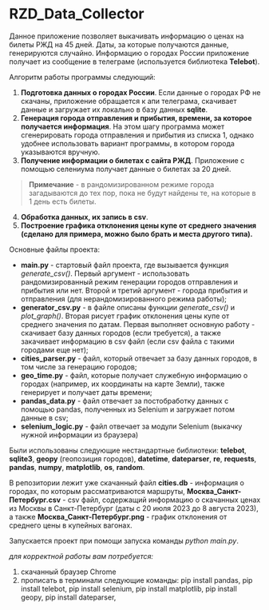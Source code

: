 
# RZD_Data_Collector
Данное приложение позволяет выкачивать информацию о ценах на билеты РЖД на 45 дней.
Даты, за которые получаются данные, генерируются случайно. 
Информацию о городах России приложение получает из сообщение в телеграме (используется библиотека **Telebot**). 

Алгоритм работы программы следующий:
1. **Подготовка данных о городах России**. Если данные о городах РФ не скачаны, приложение обращается к апи телеграма, скачивает данные и загружает их локально в базу данных **sqlite**.
2. **Генерация города отправления и прибытия, времени, за которое получается информация**. На этом шагу программа может сгенерировать города отправления и прибытия из списка 1, однако удобнее использовать вариант программы, в котором города указываются вручную.
3. **Получение информации о билетах с сайта РЖД**. Приложение с помощью селениума получает данные о билетах за 20 дней.
>**Примечание** - в рандомизированном режиме города загадываются до тех пор, пока не будут найдены те, на которые в 1 день есть билеты.
4. **Обработка данных, их запись в csv**. 
5. **Построение графика отклонения цены купе от среднего значения (сделано для примера, можно было брать и места другого типа).**

Основные файлы проекта:
- **main.py** - стартовый файл проекта, где вызывается функция *generate_csv()*. Первый аргумент - использовать рандомизированный режим генерации городов отправления и прибытия или нет. Второй и третий аргумент - города прибытия и отправления (для нерандомизированного режима работы);
- **generator_csv.py** - в файле описаны функции *generate_csv()* и *plot_graph()*. Вторая рисует график отклонения цены купе от среднего значения по датам. Первая выполняет основную работу - скачивает базу данных городов (если требуется), а также закачивает информацию в csv файл (если csv файла с такими городами еще нет);
- **cities_parser.py** - файл, который отвечает за базу данных городов, в том числе за генерацию городов;
- **geo_time.py** - файл, которые получает служебную информацию о городах (например, их координаты на карте Земли), также генерирует и получает даты времени;
- **pandas_data.py** - файл отвечает за постобработку данных с помощью pandas, полученных из Selenium и загружает потом данные в csv;
- **selenium_logic.py** - файл отвечает за модули Selenium (выкачку нужной информации из браузера)

Были использованы следующие нестандартные библиотеки:
**telebot**, **sqlite3**, **geopy** (геопозиция городов), **datetime**, **dateparser**, **re**, **requests**, **pandas**, **numpy**, **matplotlib**, **os**, **random**.

В репозитории лежит уже скачанный файл **cities.db** - информация о городах, по которым рассматриваются маршруты, **Москва_Санкт-Петербург.csv** - csv файл, содержащий информацию о скачанных ценах из Москвы в Санкт-Петербург (даты с 20 июля 2023 до 8 августа 2023), а также **Москва_Санкт-Петербург.png** - график отклонения от среднего цены в купейных вагонах.

Запускается проект при помощи запуска команды *python main.py*.

*для корректной работы вам потребуется:*
1) скачанный браузер Chrome
2) прописать в терминали следующие команды: pip install pandas, pip install telebot, pip install selenium, pip install matplotlib, pip install geopy, pip install dateparser, 
